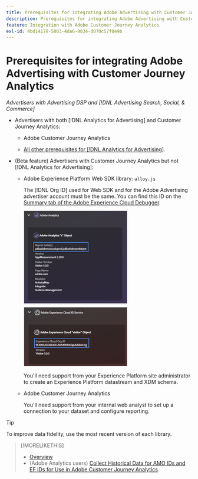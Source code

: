 ```yaml
---
title: Prerequisites for integrating Adobe Advertising with Customer Journey Analytics
description: Prerequisites for integrating Adobe Advertising with Customer Journey Analytics
feature: Integration with Adobe Customer Journey Analytics
exl-id: 4bd14178-5003-4da6-9034-d070c57f0e9b
---
```

# Prerequisites for integrating Adobe Advertising with Customer Journey Analytics

*Advertisers with Advertising DSP and [!DNL Advertising Search, Social, & Commerce]*

* Advertisers with both [!DNL Analytics for Advertising] and Customer Journey Analytics:

  * Adobe Customer Journey Analytics<!-- any specific version? -->

  * [All other prerequisites for [!DNL Analytics for Advertising]](/help/integrations/analytics/prerequisites.md). 

* (Beta feature) Advertisers with Customer Journey Analytics but not [!DNL Analytics for Advertising]:

  * Adobe Experience Platform Web SDK library: `alloy.js`
    
    The [!DNL Org ID] used for Web SDK and for the Adobe Advertising advertiser account must be the same. You can find this ID on the [Summary tab of the Adobe Experience Cloud Debugger](https://experienceleague.adobe.com/docs/debugger/using-v2/summary.html).
    
    ![Experience Cloud Debugger Summary screen](/help/integrations/assets/a4adc-debugger-summary.png)
    
    You'll need support from your Experience Platform site administrator to create an Experience Platform datastream and XDM schema.

  * Adobe Customer Journey Analytics<!-- any specific version? -->

    You'll need support from your internal web analyst to set up a connection to your dataset and configure reporting.

>[!TIP]
>
>To improve data fidelity, use the most recent version of each library.

>[!MORELIKETHIS]
>
>* [Overview](overview.md)
>* (Adobe Analytics users) [Collect Historical Data for AMO IDs and EF IDs for Use in Adobe Customer Journey Analytics](/help/integrations/analytics/rvars-to-evars.md).
